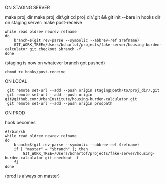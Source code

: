 ON STAGING SERVER

make proj_dir
make proj_dir/.git
cd proj_dir/.git && git init --bare
in hooks dir on staging server:
make post-receive
```
while read oldrev newrev refname
do
    branch=$(git rev-parse --symbolic --abbrev-ref $refname)
    GIT_WORK_TREE=/Users/bchartof/projects/fake-server/housing-burden-calculator git checkout $branch -f
done
```
(staging is now on whatever branch got pushed)

`chmod +x hooks/post-receive`

ON LOCAL
```
 git remote set-url --add --push origin staging@path/to/proj_dir/.git
 git remote set-url --add --push origin git@github.com:UrbanInstitute/housing-burden-calculator.git
 git remote set-url --add --push origin prodpath
```


ON PROD

hook becomes
```
#!/bin/sh
while read oldrev newrev refname
do
    branch=$(git rev-parse --symbolic --abbrev-ref $refname)
    if [ "master" = "$branch" ]; then
        GIT_WORK_TREE=/Users/bchartof/projects/fake-server/housing-burden-calculator git checkout -f
    fi
done
```
(prod is always on master)